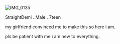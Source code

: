 ![IMG_0135](https://github.com/user-attachments/assets/55192e1d-7f82-4be5-8375-9484c1962cac)

StraightDemi . Male . 7teen

my girlfriend convinced me to make this so here i am.

pls be patient with me i am new to everything.
